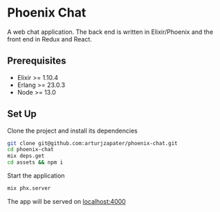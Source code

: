 # Phoenix Chat

A web chat application. The back end is written in Elixir/Phoenix and the front end in Redux and React.

## Prerequisites

- Elixir >= 1.10.4
- Erlang >= 23.0.3
- Node >= 13.0

## Set Up

Clone the project and install its dependencies

```bash
git clone git@github.com:arturjzapater/phoenix-chat.git
cd phoenix-chat
mix deps.get
cd assets && npm i
```

Start the application

```bash
mix phx.server
```

The app will be served on [localhost:4000](http://localhost:4000)
